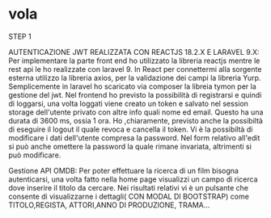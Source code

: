 # vola

STEP 1

AUTENTICAZIONE JWT REALIZZATA CON REACTJS 18.2.X E LARAVEL 9.X:  Per implementare la parte front end ho utilizzato la libreria reactjs mentre le rest api le ho realizzate con laravel 9. In React per connettermi alla sorgente esterna utilizzo la libreria axios, per la validazione dei campi la libreria Yurp. Semplicemente in laravel ho scaricato via composer la libreia tymon per la gestione del jwt. Nel frontend ho previsto la possibilità di registrarsi e quindi di loggarsi, una volta loggati viene creato un token e salvato nel session storage dell'utente privato con altre info quali nome ed email. Questo ha una durata di 3600 ms, ossia 1 ora. Ho ,chiaramente, previsto anche la possibiltà di eseguire il logout il quale revoca e cancella il token. Vi è la possibiltà di modificare i dati dell'utente compresa la password. Nel form relativo all'edit si può anche omettere la password la quale rimane invariata, altrimenti si può modificare.

Gestione API OMDB: Per poter effettuare la ricerca di un film bisogna autenticarsi, una volta fatto nella home page visualizzi un campo di ricerca dove inserire il titolo da cercare. Nei risultati relativi vi è un pulsante che consente di visualizzarne i dettagli( CON MODAL DI BOOTSTRAP) come TITOLO,REGISTA, ATTORI,ANNO DI PRODUZIONE, TRAMA...

